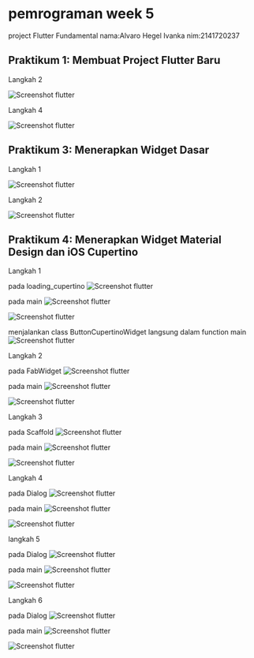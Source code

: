 # pemrograman week 5
project Flutter Fundamental
nama:Alvaro Hegel Ivanka
nim:2141720237

## Praktikum 1: Membuat Project Flutter Baru
Langkah 2

![Screenshot flutter](docs/p1langkah1.png)

Langkah 4

![Screenshot flutter](docs/p1langkah4.png)

## Praktikum 3: Menerapkan Widget Dasar
Langkah 1

![Screenshot flutter](docs/p3langkah1.png)

Langkah 2

![Screenshot flutter](docs/p3langkah2.png)

## Praktikum 4: Menerapkan Widget Material Design dan iOS Cupertino

Langkah 1

pada loading_cupertino
![Screenshot flutter](docs/p4langkah1.png)

pada main
![Screenshot flutter](docs/p4langkah1m.png)

![Screenshot flutter](docs/p4langkah1m2.png)

menjalankan class ButtonCupertinoWidget langsung dalam function main
![Screenshot flutter](docs/p4langkah1h.png)

Langkah 2

pada FabWidget
![Screenshot flutter](docs/p4langkah2.png)

pada main
![Screenshot flutter](docs/p4langkah2m.png)

![Screenshot flutter](docs/p4langkah2h.png)

Langkah 3

pada Scaffold
![Screenshot flutter](docs/p4langkah3.png)

pada main
![Screenshot flutter](docs/p4langkah3m.png)

![Screenshot flutter](docs/p4langkah3h.png)

Langkah 4

pada Dialog
![Screenshot flutter](docs/p4langkah4.png)

pada main
![Screenshot flutter](docs/p4langkah4m.png)

![Screenshot flutter](docs/p4langkah4h.png)

langkah 5

pada Dialog
![Screenshot flutter](docs/p4langkah5.png)

pada main
![Screenshot flutter](docs/p4langkah5m.png)

![Screenshot flutter](docs/p4langkah5h.png)

Langkah 6

pada Dialog
![Screenshot flutter](docs/p4langkah6.png)

pada main
![Screenshot flutter](docs/p4langkah6m.png)

![Screenshot flutter](docs/p4langkah6h.png)
